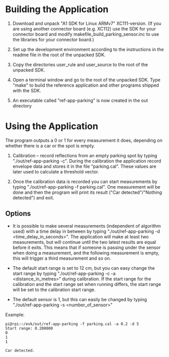 # Building the Application

1. Download and unpack "A1 SDK for Linux ARMv7" XC111-version. (If you are using another connector board (e.g. XC112) use the SDK for your connector board and modify makefile_build_parking_sensor.inc to use the libraries for your connector board.)

2. Set up the development environment according to the instructions in the readme file in the root of the unpacked SDK.

3. Copy the directories user_rule and user_source to the root of the unpacked SDK.

4. Open a terminal window and go to the root of the unpacked SDK. Type "make" to build the reference application and other programs shipped with the SDK.

5. An executable called "ref-app-parking" is now created in the out directory

# Using the Application 
The program outputs a 0 or 1 for every measurement it does, depending on whether there is a car or the spot is empty.

1. Calibration – record reflections from an empty parking spot by typing "./out/ref-app-parking -c".
During the calibration the application record envelope data and stores it in the file "parking.cal". These values are later used to calculate a threshold vector.

2. Once the calibration data is recorded you can start measurements by typing "./out/ref-app-parking -f parking.cal". One measurement will be done and then the program will print its result ("Car detected"/"Nothing detected") and exit. 

## Options
- It is possible to make several measurements (independent of algorithm used) with a time delay in between by typing "./out/ref-app-parking -d <time_delay_in_seconds>". The application will make at least two measurements, but will continue until the two latest results are equal before it exits. This means that if someone is passing under the sensor when doing a measurement, and the following measurement is empty, this will trigger a third measurement and so on.

- The default start range is set to 12 cm, but you can easy change the start range by typing "./out/ref-app-parking -c -a <distance_in_metres>" during calibration. If the start range for the calibration and the start range set when running differs, the start range will be set to the calibration start range. 

- The default sensor is 1, but this can easily be changed by typing "./out/ref-app-parking -s <number_of_sensor>"

Example:
```
pi@rpi:~/evk/out/ref-app-parking -f parking.cal -a 0.2 -d 5
Start range: 0.200000
0
1
1

Car detected.
```
